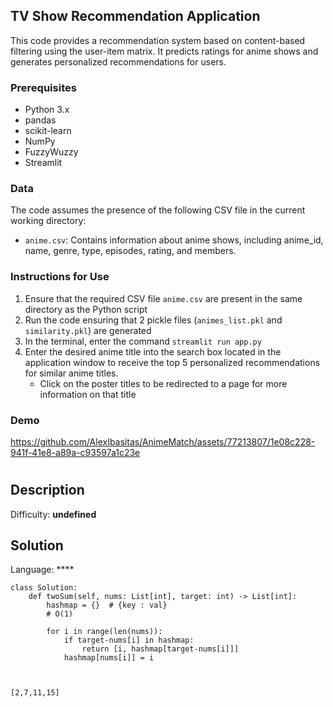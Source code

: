 ## TV Show Recommendation Application

This code provides a recommendation system based on content-based filtering using the user-item matrix. It predicts ratings for anime shows and generates personalized recommendations for users.

### Prerequisites
- Python 3.x
- pandas
- scikit-learn
- NumPy
- FuzzyWuzzy
- Streamlit


### Data
The code assumes the presence of the following CSV file in the current working directory:

- `anime.csv`: Contains information about anime shows, including anime_id, name, genre, type, episodes, rating, and members.

### Instructions for Use
1.  Ensure that the required CSV file `anime.csv` are present in the same directory as the Python script
2.  Run the code ensuring that 2 pickle files (`animes_list.pkl` and `similarity.pkl`) are generated
3.  In the terminal, enter the command `streamlit run app.py`
4.  Enter the desired anime title into the search box located in the application window to receive the top 5 personalized recommendations for similar anime titles.
    - Click on the poster titles to be redirected to a page for more information on that title

### Demo
https://github.com/AlexIbasitas/AnimeMatch/assets/77213807/1e08c228-941f-41e8-a89a-c93597a1c23e





# [](https://leetcode.com/problems/two-sum/description/)

## Description

Difficulty: **undefined**


## Solution

Language: ****

```
class Solution:
    def twoSum(self, nums: List[int], target: int) -> List[int]:
        hashmap = {}  # {key : val}
        # O(1)  

        for i in range(len(nums)):
            if target-nums[i] in hashmap:
                return [i, hashmap[target-nums[i]]]
            hashmap[nums[i]] = i
        
        
            
[2,7,11,15]
```
